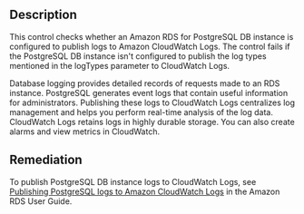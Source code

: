 ## Description

This control checks whether an Amazon RDS for PostgreSQL DB instance is configured to publish logs to Amazon CloudWatch Logs. The control fails if the PostgreSQL DB instance isn't configured to publish the log types mentioned in the logTypes parameter to CloudWatch Logs.

Database logging provides detailed records of requests made to an RDS instance. PostgreSQL generates event logs that contain useful information for administrators. Publishing these logs to CloudWatch Logs centralizes log management and helps you perform real-time analysis of the log data. CloudWatch Logs retains logs in highly durable storage. You can also create alarms and view metrics in CloudWatch.

## Remediation

To publish PostgreSQL DB instance logs to CloudWatch Logs, see [Publishing PostgreSQL logs to Amazon CloudWatch Logs](https://docs.aws.amazon.com/AmazonRDS/latest/UserGuide/USER_LogAccess.Concepts.PostgreSQL.html#USER_LogAccess.Concepts.PostgreSQL.PublishtoCloudWatchLogs) in the Amazon RDS User Guide.
